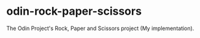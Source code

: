 # odin-rock-paper-scissors
The Odin Project's Rock, Paper and Scissors project (My implementation).
